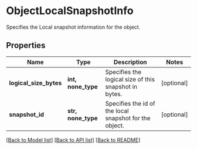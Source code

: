 # ObjectLocalSnapshotInfo

Specifies the Local snapshot information for the object.

## Properties
Name | Type | Description | Notes
------------ | ------------- | ------------- | -------------
**logical_size_bytes** | **int, none_type** | Specifies the logical size of this snapshot in bytes. | [optional] 
**snapshot_id** | **str, none_type** | Specifies the id of the local snapshot for the object. | [optional] 

[[Back to Model list]](../README.md#documentation-for-models) [[Back to API list]](../README.md#documentation-for-api-endpoints) [[Back to README]](../README.md)


